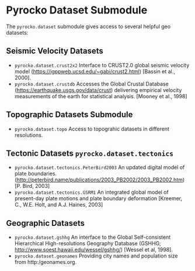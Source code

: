 # Pyrocko Dataset Submodule

The `pyrocko.dataset` submodule gives access to several helpful geo datasets:

## Seismic Velocity Datasets

* `pyrocko.dataset.crust2x2` Interface to CRUST2.0 global seismic velocity model (https://igppweb.ucsd.edu/~gabi/crust2.html) [Bassin et al., 2000].
* `pyrocko.dataset.crustdb` Accesses the Global Crustal Database (https://earthquake.usgs.gov/data/crust) delivering empirical velocity measurements of the earth for statistical analysis. [Mooney et al., 1998]

## Topographic Datasets Submodule

* `pyrocko.dataset.topo` Access to topograhic datasets in different resolutions.

## Tectonic Datasets `pyrocko.dataset.tectonics`

* `pyrocko.dataset.tectonics.PeterBird2003` An updated digital model of plate boundaries. (http://peterbird.name/publications/2003_PB2002/2003_PB2002.htm) [P. Bird, 2003]
* `pyrocko.dataset.tectonics.GSRM1` An integrated global model of present-day plate motions and plate boundary deformation [Kreemer, C., W.E. Holt, and A.J. Haines, 2003]

## Geographic Datasets

* `pyrocko.dataset.gshhg` An interface to the Global Self-consistent Hierarchical High-resolutions Geography Database (GSHHG; http://www.soest.hawaii.edu/wessel/gshhg/) [Wessel et al, 1998].
* `pyrocko.dataset.geonames` Providing city names and population size from http:/geonames.org.
